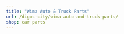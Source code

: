 ```yaml
---
title: "Wima Auto & Truck Parts"
url: /digos-city/wima-auto-and-truck-parts/
shop: car parts
---
```


